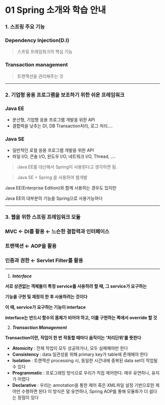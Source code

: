 # 01 Spring 소개와 학습 안내

### 1. 스프링 주요 기능

### Dependency Injection(D.I)

> 스프링 프레임워크의 핵심 기능
> 

### Transaction management

> 트랜잭션을 관리해주는 것
> 

---

### 2. 기업형 응용 프로그램을 보조하기 위한 쉬운 프레임워크

### Java EE

- 분산형, 기업형 응용 프로그램 개발을 위한 API
- 결합력을 낮추는 DI, DB Transaction처리, 로그 처리....

### Java SE

- 일반적인 로컬 응용 프로그램 개발을 위한 API
- 파일 I/O, 콘솔 I/O, 윈도우 I/O, 네트워크 I/O, Thread, ....

> Java EE를 대신해서 Spring이 사용된다고 생각하면 됨.
> 

> Java SE + Spring 을 사용하여 웹개발
> 

Java EE(Enterprise Edition)와 함께 사용하는 경우도 있지만

Java EE의 대부분의 기능을 Spring으로 사용가능하다

---

### 3. 웹을 위한 스프링 프레임워크 모듈

### MVC ← DI를 활용 ← 느슨한 결합력과 인터페이스

### 트랜잭션 ← AOP을 활용

### 인증과 권한 ← Servlet Filter를 활용

---

1. ***Interface***

**서로 상관없는 객체들이 특정 service를 사용하려 할 때, 그 service가 요구하는**

**기능을 구현 및 재정의 한 후 사용하려는 것이다**

**이 때, service가 요구하는 기능이 interface**

**interface는 반드시 함수의 몸체가 비어야 하고, 이를 구현하는 쪽에서 override 할 것**

2. ***Transaction Management***

**Transaction이란, 작업이 한 번 작동할 때마다 움직이는 ‘처리단위’를 뜻한다**

- **Atomicity** : 전체 작업이 모두 성공하거나, 모두 실패해야만 한다
- **Consistency** : data 일관성을 위해 primary key가 table에 존재해야 한다
- **Isolation** : 트랜잭션 processing 시, 동일한 시간내에 중복된 data set이 작업될 수 있다
- **Programmatic** : 프로그래밍 방식으로 우리가 직접 제어한다. 매우 유연하나, 유지가 어렵다
- **Declarative** : 우리는 annotation을 통한 제어 혹은 XML파일 설정 기반으로한 제어만 수행하면 된다 이 방식은 덜 유연하나, Spring AOP를 통해 모듈화가 더 쉽다는 장점이 있다
